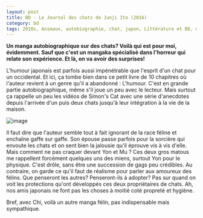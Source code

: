 ```yaml
---
layout: post
title: BD - Le Journal des chats de Junji Ito (2016)
category: bd
tags: 2010s, Animaux, autobiographie, chat, japon, Littérature et BD, manga, seinen
---
```

**Un manga autobiographique sur des chats? Voilà qui est pour moi, évidemment. Sauf que c'est un mangaka spécialisé dans l'horreur qui relate son expérience. Et là, on va avoir des surprises!**

L'humour japonais est parfois aussi impénétrable que l'esprit d'un chat pour un occidental. Et ici, ça tombe bien dans ce petit livre de 10 chapitres où l'auteur revient à un genre qu'il a abandonné : L'humour. C'est en grande partie autobiographique, même s'il joue un peu avec le lecteur. Mais surtout ça rappelle un peu les vidéos de Simon's Cat avec une série d'anecdotes depuis l'arrivée d'un puis deux chats jusqu'à leur intégration à la vie de la maison.

![image](https://filedn.eu/llqi9IBxlYouGRXYG2xlROb/img/2017/journalchat.jpg)

Il faut dire que l'auteur semble tout à fait ignorant de la race féline et enchaîne gaffe sur gaffe. Son épouse passe parfois pour la sorcière qui envoute les chats et on sent bien la jalousie qu'il éprouve vis à vis d'elle. Mais comment ne pas craquer devant Yon et Mu ? Ces deux gros matous me rappellent forcément quelques uns des miens, surtout Yon pour le physique. C'est drôle, sans être une succession de gags peu crédibles. Au contraire, on garde ce qu'il faut de réalisme pour parler aux amoureux des félins. Que penseront les autres? Penseront-ils à adopter? Pas sur quand on voit les protections qu'ont développés ces deux propriétaires de chats. Ah, nos amis japonais ne font pas les choses à moitié coté propreté et hygiène.

Bref, avec Chi, voilà un autre manga félin, pas indispensable mais sympathique.
